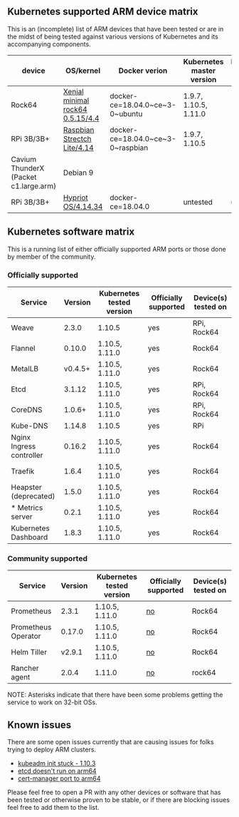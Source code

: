 ## Kubernetes supported ARM device matrix

This is an (incomplete) list of ARM devices that have been tested or are in the midst of being tested against various versions of Kubernetes and its accompanying components.

| device | OS/kernel | Docker verion | Kubernetes master version | Kubernetes worker version |
|-|-|-|-|-|
| Rock64 | [Xenial minimal rock64 0.5.15/4.4](https://github.com/ayufan-rock64/linux-build/releases/tag/0.5.15)  | docker-ce=18.04.0~ce~3-0~ubuntu | 1.9.7, 1.10.5, 1.11.0 | 1.9.7, 1.10.5, 1.11.0 |
| RPi 3B/3B+ | [Raspbian Strectch Lite/4.14](https://www.raspberrypi.org/downloads/raspbian/) | docker-ce=18.04.0~ce~3-0~raspbian | 1.9.7, 1.10.5 | 1.9.7, 1.10.5 |
| Cavium ThunderX (Packet c1.large.arm) | Debian 9 | | | |
| RPi 3B/3B+ | [Hypriot OS/4.14.34](http://blog.hypriot.com/downloads/)  | docker-ce=18.04.0 | untested | untestd |

## Kubernetes software matrix

This is a running list of either officially supported ARM ports or those done by member of the community.

### Officially supported

| Service | Version | Kubernetes tested version | Officially supported | Device(s) tested on |
|-|-|-|-|-|
| Weave | 2.3.0 | 1.10.5 | yes | RPi, Rock64 |
| Flannel| 0.10.0| 1.10.5, 1.11.0| yes | Rock64 |
| MetalLB | v0.4.5+ | 1.10.5, 1.11.0 | yes | Rock64 |
| Etcd | 3.1.12| 1.10.5, 1.11.0 | yes | RPi, Rock64 |
| CoreDNS | 1.0.6+ | 1.10.5, 1.11.0 | yes | RPi, Rock64 |
| Kube-DNS | 1.14.8 | 1.10.5 | yes | RPi |
| Nginx Ingress controller | 0.16.2 | 1.10.5, 1.11.0 | yes | Rock64 |
| Traefik | 1.6.4 | 1.10.5, 1.11.0 | yes | Rock64 |
| Heapster (deprecated) | 1.5.0 | 1.10.5, 1.11.0 | yes | Rock64 |
| * Metrics server | 0.2.1 | 1.10.5, 1.11.0 | yes | Rock64 |
| Kubernetes Dashboard | 1.8.3 | 1.10.5, 1.11.0 | yes | Rock64 |

### Community supported

| Service | Version | Kubernetes tested version | Officially supported | Device(s) tested on |
|-|-|-|-|-|
| Prometheus | 2.3.1 | 1.10.5, 1.11.0 | [no](https://github.com/carlosedp/prometheus-ARM) | Rock64 |
| Prometheus Operator | 0.17.0 | 1.10.5, 1.11.0 | [no](https://github.com/carlosedp/prometheus-operator-ARM) | Rock64 |
| Helm Tiller | v2.9.1 | 1.10.5, 1.11.0 | [no](https://github.com/jessestuart/tiller-multiarch) | Rock64 |
| Rancher agent | 2.0.4 | 1.11.0 | [no](https://hub.docker.com/r/ags131/rancher-agent/) | rock64 |

NOTE: Asterisks indicate that there have been some problems getting the service to work on 32-bit OSs.

## Known issues

There are some open issues currently that are causing issues for folks trying to deploy ARM clusters.

* [kubeadm init stuck - 1.10.3](https://github.com/kubernetes/kubernetes/issues/61277#issuecomment-390484103)
* [etcd doesn't run on arm64](https://github.com/coreos/etcd/issues/5054)
* [cert-manager port to arm64](https://github.com/jetstack/cert-manager/pull/614)

Please feel free to open a PR with any other devices or software that has been tested or otherwise proven to be stable, or if there are blocking issues feel free to add them to the list.
